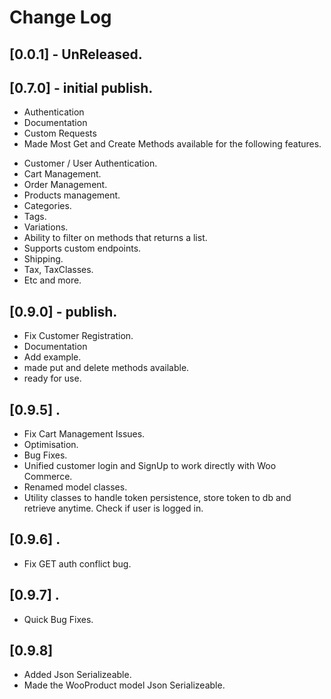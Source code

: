 # Change Log

## [0.0.1] - UnReleased.

## [0.7.0] - initial publish.

  * Authentication
  * Documentation
  * Custom Requests
  * Made Most Get and Create Methods available for the following features.

  - Customer / User Authentication.
  - Cart Management.
  - Order Management.
  - Products management.
  - Categories.
  - Tags.
  - Variations.
  - Ability to filter on methods that returns a list.
  - Supports custom endpoints.
  - Shipping.
  - Tax, TaxClasses.
  - Etc and more.

## [0.9.0] - publish.

  * Fix Customer Registration.
  * Documentation
  * Add example.
  * made put and delete methods available.
  * ready for use.

## [0.9.5] .

  * Fix Cart Management Issues.
  * Optimisation.
  * Bug Fixes.
  * Unified customer login and SignUp to work directly with Woo Commerce.
  * Renamed model classes.
  * Utility classes to handle token persistence, store token to db and retrieve anytime. Check if user is logged in.

## [0.9.6] .

  * Fix GET auth conflict bug.

## [0.9.7] .
  * Quick Bug Fixes.

## [0.9.8]
  * Added Json Serializeable.
  * Made the WooProduct model Json Serializeable.